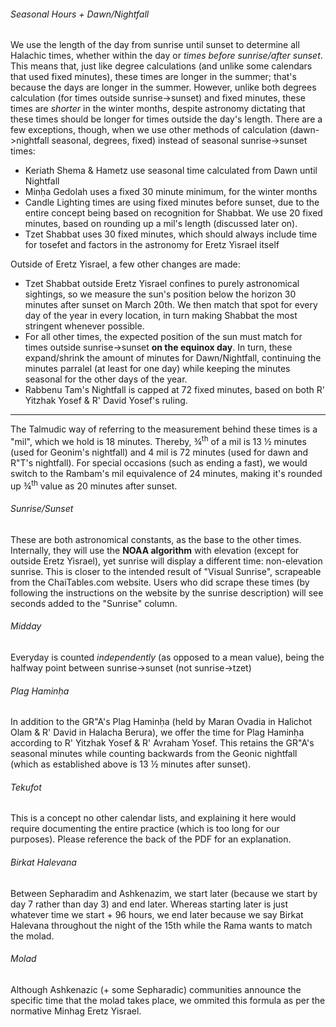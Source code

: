 ###### Seasonal Hours + Dawn/Nightfall

We use the length of the day from sunrise until sunset to determine all Halachic times, whether within the day or *times before sunrise/after sunset*. This means that, just like degree calculations (and unlike some calendars that used fixed minutes), these times are longer in the summer; that's because the days are longer in the summer. However, unlike both degrees calculation (for times outside sunrise->sunset) and fixed minutes, these times are *shorter* in the winter months, despite astronomy dictating that these times should be longer for times outside the day's length. There are a few exceptions, though, when we use other methods of calculation (dawn->nightfall seasonal, degrees, fixed) instead of seasonal sunrise->sunset times:

- Keriath Shema & Hametz use seasonal time calculated from Dawn until Nightfall
- Minḥa Gedolah uses a fixed 30 minute minimum, for the winter months
- Candle Lighting times are using fixed minutes before sunset, due to the entire concept being based on recognition for Shabbat. We use 20 fixed minutes, based on rounding up a mil's length (discussed later on).
- Tzet Shabbat uses 30 fixed minutes, which should always include time for tosefet and factors in the astronomy for Eretz Yisrael itself

Outside of Eretz Yisrael, a few other changes are made:

- Tzet Shabbat outside Eretz Yisrael confines to purely astronomical sightings, so we measure the sun's position below the horizon 30 minutes after sunset on March 20th. We then match that spot for every day of the year in every location, in turn making Shabbat the most stringent whenever possible.
- For all other times, the expected position of the sun must match for times outside sunrise->sunset **on the equinox day**. In turn, these expand/shrink the amount of minutes for Dawn/Nightfall, continuing the minutes parralel (at least for one day) while keeping the minutes seasonal for the other days of the year.
- Rabbenu Tam's Nightfall is capped at 72 fixed minutes, based on both R' Yitzhak Yosef & R' David Yosef's ruling.

---

The Talmudic way of referring to the measurement behind these times is a "mil", which we hold is 18 minutes. Thereby, ¾<sup>th</sup> of a mil is 13 ½ minutes (used for Geonim's nightfall) and 4 mil is 72 minutes (used for dawn and R"T's nightfall). For special occasions (such as ending a fast), we would switch to the Rambam's mil equivalence of 24 minutes, making it's rounded up ¾<sup>th</sup> value as 20 minutes after sunset.

###### Sunrise/Sunset

These are both astronomical constants, as the base to the other times. Internally, they will use the **NOAA algorithm** with elevation (except for outside Eretz Yisrael), yet sunrise will display a different time: non-elevation sunrise. This is closer to the intended result of "Visual Sunrise", scrapeable from the ChaiTables.com website. Users who did scrape these times (by following the instructions on the website by the sunrise description) will see seconds added to the "Sunrise" column.

###### Midday

Everyday is counted *independently* (as opposed to a mean value), being the halfway point between sunrise->sunset (not sunrise->tzet)

###### Plag Haminḥa

In addition to the GR"A's Plag Haminḥa (held by Maran Ovadia in Halichot Olam & R' David in Halacha Berura), we offer the time for Plag Haminḥa according to R' Yitzhak Yosef & R' Avraham Yosef. This retains the GR"A's seasonal minutes while counting backwards from the Geonic nightfall (which as established above is 13 ½ minutes after sunset).

###### Tekufot

This is a concept no other calendar lists, and explaining it here would require documenting the entire practice (which is too long for our purposes). Please reference the back of the PDF for an explanation.

###### Birkat Halevana
Between Sepharadim and Ashkenazim, we start later (because we start by day 7 rather than day 3) and end later. Whereas starting later is just whatever time we start + 96 hours, we end later because we say Birkat Halevana throughout the night of the 15th while the Rama wants to match the molad.

###### Molad
Although Ashkenazic (+ some Sepharadic) communities announce the specific time that the molad takes place, we ommited this formula as per the normative Minhag Eretz Yisrael.